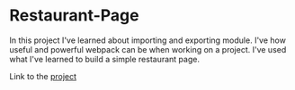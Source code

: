 # Restaurant-Page

In this project I've learned about importing and exporting module. I've  how useful 
and powerful webpack can be when working on a project. I've used what I've learned to
build a simple restaurant page.

Link to the [project](https://gt0221.github.io/Restaurant-Page/)
